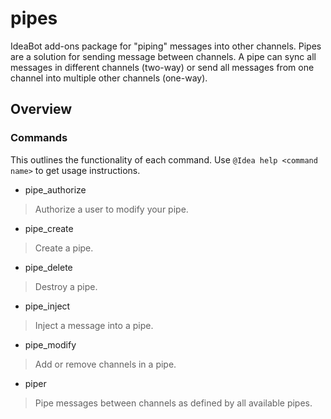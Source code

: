 # pipes
IdeaBot add-ons package for "piping" messages into other channels.
Pipes are a solution for sending message between channels.
A pipe can sync all messages in different channels (two-way) or send all messages from one channel into multiple other channels (one-way).

## Overview ##

### Commands ###
This outlines the functionality of each command.
Use `@Idea help <command name>` to get usage instructions.

* pipe_authorize
> Authorize a user to modify your pipe.

* pipe_create
> Create a pipe.

* pipe_delete
> Destroy a pipe.

* pipe_inject
> Inject a message into a pipe.

* pipe_modify
> Add or remove channels in a pipe.

* piper
> Pipe messages between channels as defined by all available pipes.
